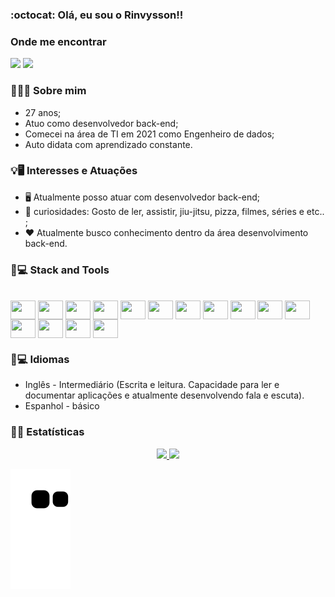 ### :octocat: Olá, eu sou o Rinvysson!!

### Onde me encontrar

<div>

<a href="https://www.linkedin.com/in/rinvysson/" target="_blank"><img src="https://img.shields.io/badge/LinkedIn-0077B5?style=for-the-badge&logo=linkedin&logoColor=white" target="_blank"></a>
<a href="https://wa.me/5582981337748" target="_blank"><img src="https://img.shields.io/badge/WhatsApp-25D366?style=for-the-badge&logo=whatsapp&logoColor=white" target="_blank"></a>

</div>

### 👨🏻‍💻 Sobre mim

- 27 anos;
- Atuo como desenvolvedor back-end;
- Comecei na área de TI em 2021 como Engenheiro de dados;
- Auto didata com aprendizado constante.

### 💡🖥️ Interesses e Atuações

- 🖥️ Atualmente posso atuar com desenvolvedor back-end;
- 🤡 curiosidades: Gosto de ler, assistir, jiu-jitsu, pizza, filmes, séries e etc.. ;
- ❤️ Atualmente busco conhecimento dentro da área desenvolvimento back-end.

### 🚀💻 Stack and Tools

<div style="display: inline_block"><br>

  <img align= "center" height="30" width="40" src="https://cdn.jsdelivr.net/gh/devicons/devicon/icons/linux/linux-original.svg" />

  <img align= "center" height="30" width="40" src="https://cdn.jsdelivr.net/gh/devicons/devicon/icons/javascript/javascript-original.svg" />

  <img align= "center" height="30" width="40" src="https://cdn.jsdelivr.net/gh/devicons/devicon/icons/nodejs/nodejs-original-wordmark.svg" />

  <img align= "center" height="30" width="40" src="https://cdn.jsdelivr.net/gh/devicons/devicon/icons/sequelize/sequelize-original-wordmark.svg" />

  <img align= "center" height="30" width="40" src="https://cdn.jsdelivr.net/gh/devicons/devicon/icons/express/express-original-wordmark.svg" />

  <img align= "center" height="30" width="40" src="https://cdn.jsdelivr.net/gh/devicons/devicon/icons/html5/html5-plain-wordmark.svg" />

  <img align= "center" height="30" width="40" src="https://cdn.jsdelivr.net/gh/devicons/devicon/icons/mysql/mysql-original-wordmark.svg" />

  <img align= "center" height="30" width="40" src="https://cdn.jsdelivr.net/gh/devicons/devicon/icons/mongodb/mongodb-original-wordmark.svg" />

  <img align= "center" height="30" width="40" src="https://cdn.jsdelivr.net/gh/devicons/devicon/icons/redis/redis-original-wordmark.svg" />

  <img align= "center" height="30" width="40" src="https://cdn.jsdelivr.net/gh/devicons/devicon/icons/amazonwebservices/amazonwebservices-original-wordmark.svg" />

  <img align= "center" height="30" width="40" src="https://cdn.jsdelivr.net/gh/devicons/devicon/icons/azure/azure-original-wordmark.svg" />

  <img align= "center" height="30" width="40" src="https://cdn.jsdelivr.net/gh/devicons/devicon/icons/docker/docker-original-wordmark.svg" />

  <img align= "center" height="30" width="40" src="https://cdn.jsdelivr.net/gh/devicons/devicon/icons/jenkins/jenkins-original.svg" />

  <img align= "center" height="30" width="40" src="https://cdn.jsdelivr.net/gh/devicons/devicon/icons/gitlab/gitlab-original-wordmark.svg" />

  <img align= "center" height="30" width="40" src="https://cdn.jsdelivr.net/gh/devicons/devicon/icons/terraform/terraform-original-wordmark.svg" />

</div>

### 🚀💻 Idiomas

- Inglês - Intermediário (Escrita e leitura. Capacidade para ler e documentar aplicações e atualmente desenvolvendo fala e escuta).
- Espanhol - básico

### 🧮📐 Estatísticas

<div align="center">
  <a href="https://github.com/rinvyssondev">
  <img height="180em" src="https://github-readme-stats.vercel.app/api?username=rinvyssondev&show_icons=true&theme=dracula&include_all_commits=true&count_private=true"/>
  <img height="180em" src="https://github-readme-stats.vercel.app/api/top-langs/?username=rinvyssondev&layout=compact&langs_count=7&theme=dracula"/>
</div>

![Snake animation](https://github.com/rinvyssondev/rinvyssondev/blob/output/github-contribution-grid-snake.svg)
